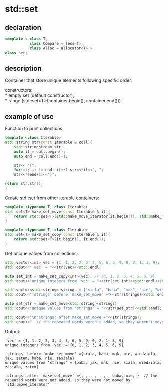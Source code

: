 # std::set

## declaration

```cpp
template < class T,  
           class Compare = less<T>,  
           class Alloc = allocator<T> >
class set;

```  

## description

Container that store unique elements following specific order.

constructors:  
           * empty set (default constructor),  
           * range (std::set\<T\>(container.begin(), container.end()))  

## example of use

Function to print collections:
```cpp
template <class Iterable>
std::string str(const Iterable & coll){
    std::stringstream str;
    auto it = coll.begin();
    auto end = coll.end()-1;

    str<< "{";
    for(it; it != end; it++) str<<*it<<", ";
    str<<*(end+1)<<"}";

return str.str();
}
```

Create std::set from other iterable containers:  

```cpp
template <typename T, class Iterable>  
std::set<T> make_set_move(const Iterable & it){
    return std::set<T>(std::make_move_iterator(it.begin()), std::make_move_iterator(it.end()));
}

template <typename T, class Iterable>  
std::set<T> make_set_copy(const Iterable & it){
    return std::set<T>(it.begin(), it.end());
}
```

Get unique values from collections:  

```cpp
std::vector<int> vec = {1, 1, 2, 2, 3, 4, 5, 6, 5, 9, 0, 2, 1, 3, 9};
std::cout<<"'vec' = "<<str(vec)<<std::endl;

auto set_int = make_set_copy<int>(vec); // {0, 1, 2, 3, 4, 5, 6, 9}
std::cout<<"unique integers from 'vec' = "<<str(set_int)<<std::endl<<std::endl;

std::vector<std::string> strings = {"siala", "baba", "mak", "nie", "wiedziala", "jak", "zatem", "baba", "nie", "zasiala"};
std::cout<<"'strings' before 'make_set_move' ="<<str(strings)<<std::endl;

auto set_str = make_set_move<std::string>(strings);
std::cout<<"unique values from 'strings' = "<<str(set_str)<<std::endl;

std::cout<<"\n'strings' after make_set_move ="<<str(strings);
std::cout<<"  // the repeated words weren't added, so they weren't moved by 'std::move_iterator'"<<std::endl;
```  
Output:
```
'vec' = {1, 1, 2, 2, 3, 4, 5, 6, 5, 9, 0, 2, 1, 3, 9}
unique integers from 'vec' = {0, 1, 2, 3, 4, 5, 6, 9}

'strings' before 'make_set_move' ={siala, baba, mak, nie, wiedziala, jak, zatem, baba, nie, zasiala}
unique values from 'strings' = {baba, jak, mak, nie, siala, wiedziala, zasiala, zatem}

'strings' after 'make_set_move' ={, , , , , , , baba, nie, }  // the repeated words were not added, so they were not moved by 'std::move_iterator'
```
